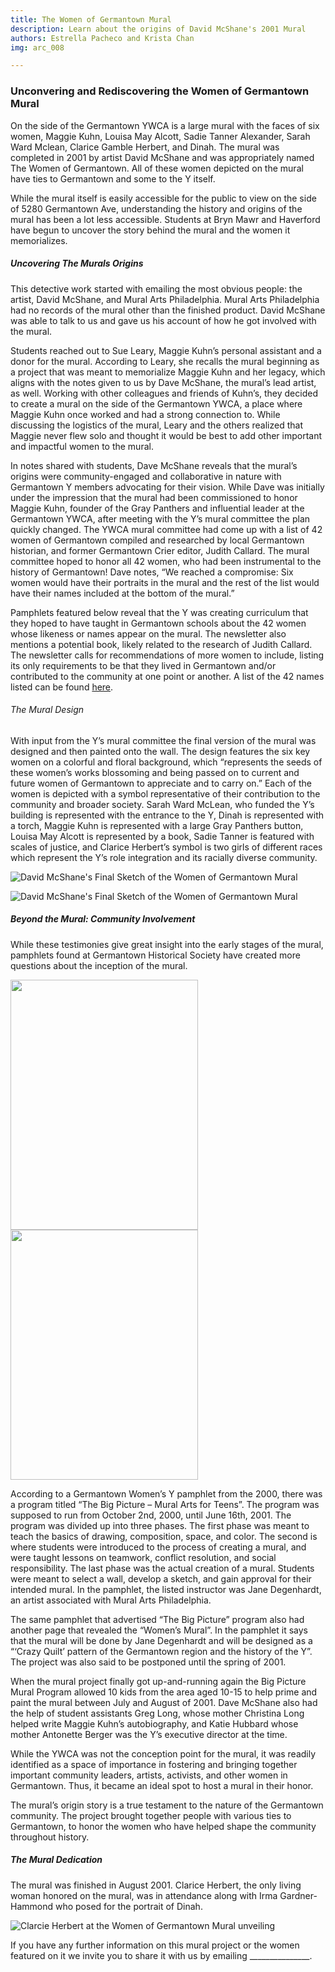 ```yaml
---
title: The Women of Germantown Mural
description: Learn about the origins of David McShane's 2001 Mural
authors: Estrella Pacheco and Krista Chan
img: arc_008

---
```

### **Unconvering and Rediscovering the Women of Germantown Mural**

On the side of the Germantown YWCA is a large mural with the faces of six women, Maggie Kuhn, Louisa May Alcott, Sadie Tanner Alexander, Sarah Ward Mclean, Clarice Gamble Herbert, and Dinah. The mural was completed in 2001 by artist David McShane and was appropriately named The Women of Germantown. All of these women depicted on the mural have ties to Germantown and some to the Y itself. 
 
While the mural itself is easily accessible for the public to view on the side of 5280 Germantown Ave, understanding the history and origins of the mural has been a lot less accessible. Students at Bryn Mawr and Haverford have begun to uncover the story behind the mural and the women it memorializes.  

##### *Uncovering The Murals Origins*

This detective work started with emailing the most obvious people: the artist, David McShane, and Mural Arts Philadelphia. Mural Arts Philadelphia had no records of the mural other than the finished product. David McShane was able to talk to us and gave us his account of how he got involved with the mural. 
 
Students reached out to Sue Leary, Maggie Kuhn’s personal assistant and a donor for the mural. According to Leary, she recalls the mural beginning as a project that was meant to memorialize Maggie Kuhn and her legacy, which aligns with the notes given to us by Dave McShane, the mural’s lead artist, as well. Working with other colleagues and friends of Kuhn’s, they decided to create a mural on the side of the Germantown YWCA, a place where Maggie Kuhn once worked and had a strong connection to. While discussing the logistics of the mural, Leary and the others realized that Maggie never flew solo and thought it would be best to add other important and impactful women to the mural. 

In notes shared with students, Dave McShane reveals that the mural’s origins were community-engaged and collaborative in nature with Germantown Y members advocating for their vision. While Dave was initially under the impression that the mural had been commissioned to honor Maggie Kuhn, founder of the Gray Panthers and influential leader at the Germantown YWCA, after meeting with the Y’s mural committee the plan quickly changed. The YWCA mural committee had come up with a list of 42 women of Germantown compiled and researched by local Germantown historian, and former Germantown Crier editor, Judith Callard. The mural committee hoped to honor all 42 women, who had been instrumental to the history of Germantown! Dave notes, “We reached a compromise:  Six women would have their portraits in the mural and the rest of the list would have their names included at the bottom of the mural.” 

Pamphlets featured below reveal that the Y was creating curriculum that they hoped to have taught in Germantown schools about the 42 women whose likeness or names appear on the mural. The newsletter also mentions a potential book, likely related to the research of Judith Callard.  The newsletter calls for recommendations of more women to include, listing its only requirements to be that they lived in Germantown and/or contributed to the community at one point or another. A list of the 42 names listed can be found [here](https:github.com/digbmc/germantowny/blob/Mural/_exhibits/example-2.md).  



###### *The Mural Design*

With input from the Y’s mural committee the final version of the mural was designed and then painted onto the wall. The design features the six key women on a colorful and floral background, which “represents the seeds of these women’s works blossoming and being passed on to current and future women of Germantown to appreciate and to carry on.” Each of the women is depicted with a symbol representative of their contribution to the community and broader society. Sarah Ward McLean, who funded the Y’s building is represented with the entrance to the Y, Dinah is represented with a torch, Maggie Kuhn is represented with a large Gray Panthers button, Louisa May Alcott is represented by a book, Sadie Tanner is featured with scales of justice, and Clarice Herbert’s symbol is two girls of different races which represent the Y’s role integration and its racially diverse community. 


![David McShane's Final Sketch of the Women of Germantown Mural](https://github.com/digbmc/germantown-y/blob/Mural/assets/img/FirstMuralVersion.jpeg)

![David McShane's Final Sketch of the Women of Germantown Mural](https://github.com/digbmc/germantown-y/blob/Mural/assets/pics/GriddedDraft[24].jpeg)

##### *Beyond the Mural: Community Involvement*

While these testimonies give great insight into the early stages of the mural, pamphlets found at Germantown Historical Society have created more questions about the inception of the mural. 

<img src="https://github.com/digbmc/germantown-y/blob/Mural/assets/pics/Listofwomensnames.jpg" Width="300" Height="400"> <img src="https://github.com/digbmc/germantown-y/blob/Mural/assets/pics/Muralphases.jpg" Width="300" Height="400"> 

According to a Germantown Women’s Y pamphlet from the 2000, there was a program titled “The Big Picture – Mural Arts for Teens”. The program was supposed to run from October 2nd, 2000, until June 16th, 2001. The program was divided up into three phases. The first phase was meant to teach the basics of drawing, composition, space, and color. The second is where students were introduced to the process of creating a mural, and were taught lessons on teamwork, conflict resolution, and social responsibility. The last phase was the actual creation of a mural. Students were meant to select a wall, develop a sketch, and gain approval for their intended mural. In the pamphlet, the listed instructor was Jane Degenhardt, an artist associated with Mural Arts Philadelphia. 

The same pamphlet that advertised “The Big Picture” program also had another page that revealed the “Women’s Mural”. In the pamphlet it says that the mural will be done by Jane Degenhardt and will be designed as a “‘Crazy Quilt’ pattern of the Germantown region and the history of the Y”. The project was also said to be postponed until the spring of 2001. 

When the mural project finally got up-and-running again the Big Picture Mural Program allowed 10 kids from the area aged 10-15 to help prime and paint the mural between July and August of 2001. Dave McShane also had the help of student assistants Greg Long, whose mother Christina Long helped write Maggie Kuhn’s autobiography, and Katie Hubbard whose mother Antonette Berger was the Y’s executive director at the time. 

While the YWCA was not the conception point for the mural, it was readily identified as a space of importance in fostering and bringing together important community leaders, artists, activists, and other women in Germantown. Thus, it became an ideal spot to host a mural in their honor. 

The mural’s origin story is a true testament to the nature of the Germantown community. The project brought together people with various ties to Germantown, to honor the women who have helped shape the community throughout history.  


##### *The Mural Dedication*

The mural was finished in August 2001. Clarice Herbert, the only living woman honored on the mural, was in attendance along with Irma Gardner-Hammond who posed for the portrait of Dinah.  

![Clarcie Herbert at the Women of Germantown Mural unveiling](https://github.com/digbmc/germantown-y/blob/Mural/assets/pics/clariceatunveiling.jpg)

If you have any further information on this mural project or the women featured on it we invite you to share it with us by emailing _______________. 

[^fn1]: example footnote

